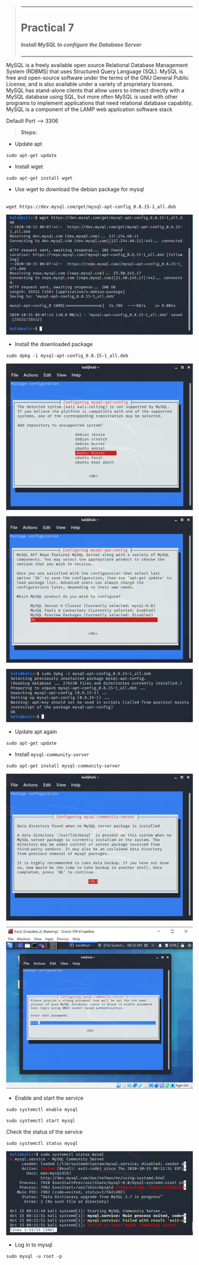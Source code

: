 >---
> # **Practical 7**
> ##### Install MySQL to configure the Database Server
>---

MySQL is a freely available open source Relational Database Management System (RDBMS) that uses Structured Query Language (SQL). MySQL is free and open-source software under the terms of the GNU General Public License, and is also available under a variety of proprietary licenses. MySQL has stand-alone clients that allow users to interact directly with a MySQL database using SQL, but more often MySQL is used with other programs to implement applications that need relational database capability. MySQL is a component of the LAMP web application software stack

Default Port --> 3306

> **Steps:**

- Update apt

```
sudo apt-get update
```

- Install wget

```
sudo apt-get install wget
```

- Use wget to download the debian package for mysql
```

wget https://dev.mysql.com/get/mysql-apt-config_0.8.15-1_all.deb
```

![wget](https://raw.githubusercontent.com/keane3pereira/LSA_Pracs/master/res/mysql/wget.PNG)

- Install the downloaded package

```
sudo dpkg -i mysql-apt-config_0.8.15-1_all.deb
```

![bionic](https://raw.githubusercontent.com/keane3pereira/LSA_Pracs/master/res/mysql/bionic.PNG)

![ok](https://raw.githubusercontent.com/keane3pereira/LSA_Pracs/master/res/mysql/ok.PNG)

![dpkg](https://raw.githubusercontent.com/keane3pereira/LSA_Pracs/master/res/mysql/dpkg.PNG)

- Update apt again

```
sudo apt-get update
```

- Install `mysql-community-server`

```
sudo apt-get install mysql-community-server
```

![ok2](https://raw.githubusercontent.com/keane3pereira/LSA_Pracs/master/res/mysql/ok2.PNG)

![passwd](https://raw.githubusercontent.com/keane3pereira/LSA_Pracs/master/res/mysql/root.PNG)

- Enable and start the service

```
sudo systemctl enable mysql
```

```
sudo systemctl start mysql
```

Check the status of the service
```
sudo systemctl status mysql
```

![status](https://raw.githubusercontent.com/keane3pereira/LSA_Pracs/master/res/mysql/status.PNG)

- Log in to mysql

```
sudo mysql -u root -p
```